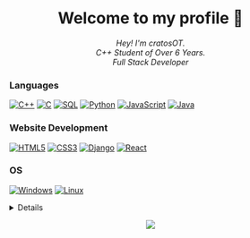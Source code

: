 <h1 align="center">Welcome to my profile 👋</h1>

<p align="center">
    <i>
        Hey! I'm cratosOT.<br>
        C++ Student of Over 6 Years.<br>
        Full Stack Developer<br>
    </i>
</p>

### Languages
[![C++](https://img.shields.io/badge/c++-black?style=for-the-badge&logo=cplusplus)](https://github.com/cratosOT)
[![C](https://img.shields.io/badge/c-black?style=for-the-badge&logo=c)](https://github.com/cratosOT)
[![SQL](https://img.shields.io/badge/sql-black?style=for-the-badge&logo=mysql)](https://github.com/cratosOT)
[![Python](https://img.shields.io/badge/python-black?style=for-the-badge&logo=python)](https://github.com/cratosOT)
[![JavaScript](https://img.shields.io/badge/javascript-black?style=for-the-badge&logo=javascript)](https://github.com/cratosOT)
[![Java](https://img.shields.io/badge/java-black?style=for-the-badge&logo=openjdk)](https://github.com/cratosOT)

### Website Development
[![HTML5](https://img.shields.io/badge/html5-black?style=for-the-badge&logo=html5)](https://github.com/cratosOT)
[![CSS3](https://img.shields.io/badge/css3-black?style=for-the-badge&logo=css3)](https://github.com/cratosOT)
[![Django](https://img.shields.io/badge/django-black?style=for-the-badge&logo=django)](https://github.com/cratosOT)
[![React](https://img.shields.io/badge/react-black?style=for-the-badge&logo=react)](https://github.com/cratosOT)

### OS
[![Windows](https://img.shields.io/badge/Windows-black?style=for-the-badge&logo=Windows)](https://github.com/cratosOT)
[![Linux](https://img.shields.io/badge/linux-black?style=for-the-badge&logo=Linux)](https://github.com/cratosOT)

<details>
<p align="center">
  <a href="https://github.com/wervlad">
    <img src="http://github-profile-summary-cards.vercel.app/api/cards/profile-details?username=wervlad&theme=transparent" />
  </a>
  <a href="https://github.com/wervlad">
    <img src="https://github-readme-streak-stats.herokuapp.com/?user=wervlad&hide_border=true&card_width=338&theme=transparent" />
  </a>
  <a href="https://github.com/wervlad">
    <img src="http://github-profile-summary-cards.vercel.app/api/cards/stats?username=wervlad&theme=transparent" />
  </a>
  <a href="https://github.com/wervlad">
    <img src="https://github-readme-stats.vercel.app/api/top-langs/?username=wervlad&langs_count=10&exclude_repo=&hide=jupyter%20notebook,vim%20script,cmake,makefile,batchfile,emacs%20lisp,css,html&layout=default&card_width=699&hide_border=true&theme=transparent" />
  </a>
</p>
</details>

<p align="center">
  <a href="https://github.com/wervlad">
    <img src="https://komarev.com/ghpvc/?username=wervlad&color=blue&style=flat)" />
  </a>
</p>
<!--

- 🔭 I’m currently working on ...
- 🌱 I’m currently learning ...
- 👯 I’m looking to collaborate on ...
- 🤔 I’m looking for help with ...
- 💬 Ask me about ...
- 📫 How to reach me: ...
- 😄 Pronouns: ...
- ⚡ Fun fact: ...
-->
